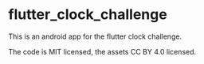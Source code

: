 # flutter_clock_challenge

This is an android app for the flutter clock challenge.

The code is MIT licensed, the assets CC BY 4.0 licensed.

